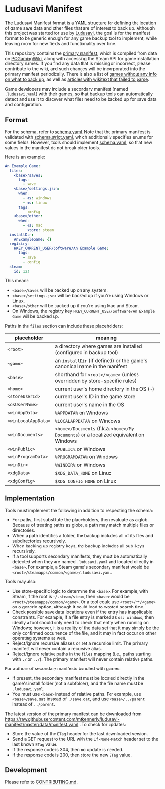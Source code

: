 # Ludusavi Manifest
The Ludusavi Manifest format is a YAML structure for defining
the location of game save data and other files that are of interest to back up.
Although this project was started for use by [Ludusavi](https://github.com/mtkennerly/ludusavi),
the goal is for the manifest format to be generic enough for any game backup tool to implement,
while leaving room for new fields and functionality over time.

This repository contains the [primary manifest](data/manifest.yaml),
which is compiled from data on [PCGamingWiki](https://www.pcgamingwiki.com/wiki/Home),
along with accessing the Steam API for game installation directory names.
If you find any data that is missing or incorrect, please contribute to the wiki,
and such changes will be incorporated into the primary manifest periodically.
There is also a list of [games without any info on what to back up](data/missing.md),
as well as [articles with wikitext that failed to parse](data/wiki-malformed.yaml).

Game developers may include a secondary manifest (named `.ludusavi.yaml`) with their games,
so that backup tools can automatically detect and use it
to discover what files need to be backed up for save data and configuration.

## Format
For the schema, refer to [schema.yaml](data/schema.yaml).
Note that the primary manifest is validated with [schema.strict.yaml](data/schema.strict.yaml),
which additionally specifies enums for some fields.
However, tools should implement [schema.yaml](data/schema.yaml),
so that new values in the manifest do not break older tools.

Here is an example:

```yaml
An Example Game:
  files:
    <base>/saves:
      tags:
        - save
    <base>/settings.json:
      when:
        - os: windows
        - os: linux
      tags:
        - config
    <base>/other:
      when:
        - os: mac
          store: steam
  installDir:
    AnExampleGame: {}
  registry:
    HKEY_CURRENT_USER/Software/An Example Game:
      tags:
        - save
        - config
  steam:
    id: 123
```

This means:

* `<base>/saves` will be backed up on any system.
* `<base>/settings.json` will be backed up if you're using Windows or Linux.
* `<base>/other` will be backed up if you're using Mac and Steam.
* On Windows, the registry key `HKEY_CURRENT_USER/Software/An Example Game` will be backed up.

Paths in the `files` section can include these placeholders:

| placeholder         | meaning                                                                                |
|---------------------|----------------------------------------------------------------------------------------|
| `<root>`            | a directory where games are installed (configured in backup tool)                      |
| `<game>`            | an `installDir` (if defined) or the game's canonical name in the manifest              |
| `<base>`            | shorthand for `<root>/<game>` (unless overridden by store-specific rules)              |
| `<home>`            | current user's home directory in the OS (`~`)                                          |
| `<storeUserId>`     | current user's ID in the game store                                                    |
| `<osUserName>`      | current user's name in the OS                                                          |
| `<winAppData>`      | `%APPDATA%` on Windows                                                                 |
| `<winLocalAppData>` | `%LOCALAPPDATA%` on Windows                                                            |
| `<winDocuments>`    | `<home>/Documents` (f.k.a. `<home>/My Documents`) or a localized equivalent on Windows |
| `<winPublic>`       | `%PUBLIC%` on Windows                                                                  |
| `<winProgramData>`  | `%PROGRAMDATA%` on Windows                                                             |
| `<winDir>`          | `%WINDIR%` on Windows                                                                  |
| `<xdgData>`         | `$XDG_DATA_HOME` on Linux                                                              |
| `<xdgConfig>`       | `$XDG_CONFIG_HOME` on Linux                                                            |

## Implementation
Tools must implement the following in addition to respecting the schema:

* For paths, first substitute the placeholders, then evaluate as a glob.
  Because of treating paths as globs, a path may match multiple files or directories.
* When a path identifies a folder,
  the backup includes all of its files and subdirectories recursively.
* When backing up registry keys, the backup includes all sub-keys recursively.
* If a tool supports secondary manifests, they must be automatically detected
  when they are named `.ludusavi.yaml` and located directly in `<base>`.
  For example, a Steam game's secondary manifest would be `<root>/steamapps/common/<game>/.ludusavi.yaml`.

Tools may also:

* Use store-specific logic to determine the `<base>`.
  For example, with Steam, if the root is `~/.steam/steam`,
  then `<base>` would be `<root>/steamapps/common/<game>`.
  Or a tool could use `<root>/**/<game>` as a generic option,
  although it could lead to wasted search time.
* Check possible save data locations even if the entry has inapplicable constraints.
  For example, if a file entry is marked as `os: windows`,
  then ideally a tool should only need to check that entry when running on Windows;
  however, it is a reality of the data set that it may simply be the only confirmed occurrence of the file,
  and it may in fact occur on other operating systems as well.
* Reject/ignore recursive aliases or set a recursion limit.
  The primary manifest will never contain a recursive alias.
* Reject/ignore relative paths in the `files` mapping
  (i.e., paths starting with `./` or `../`).
  The primary manifest will never contain relative paths.

For authors of secondary manifests bundled with games:

* If present, the secondary manifest must be located directly in the game's install folder (not a subfolder),
  and the file name must be `.ludusavi.yaml`.
* You must use `<base>` instead of relative paths.
  For example, use `<base>/save.dat` instead of `./save.dat`,
  and use `<base>/../parent` instead of `../parent`.

The latest version of the primary manifest can be downloaded from
https://raw.githubusercontent.com/mtkennerly/ludusavi-manifest/master/data/manifest.yaml .
To check for updates:

* Store the value of the `ETag` header for the last downloaded version.
* Send a GET request to the URL with the `If-None-Match` header set to the last known `ETag` value.
* If the response code is 304, then no update is needed.
* If the response code is 200, then store the new `ETag` value.

## Development
Please refer to [CONTRIBUTING.md](CONTRIBUTING.md).
